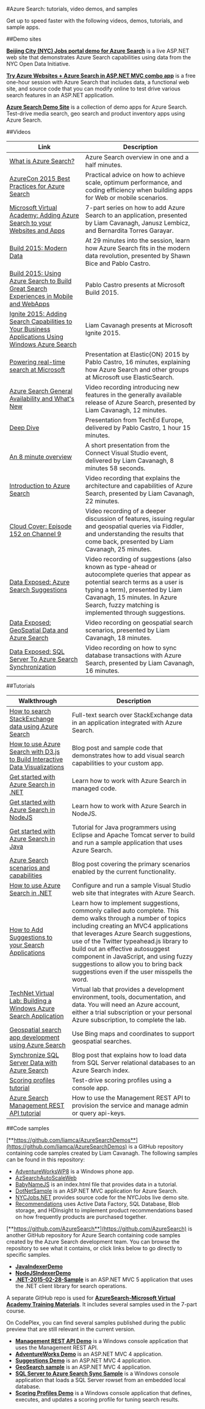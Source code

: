 <properties
	pageTitle="Videos, samples, and tutorials in Azure Search | Windows Azure | Hosted cloud search service"
	description="Central list of all videos, samples, demos and tutorials created for Azure Search, a hosted cloud service on MIcrosoft Azure."
	services="search"
	documentationCenter=""
	authors="HeidiSteen"
	manager="mblythe"
	editor=""
    tags="azure-portal"/>

<tags
	ms.service="search"
	ms.date="11/04/2015"
	wacn.date=""/>

#Azure Search: tutorials, video demos, and samples

Get up to speed faster with the following videos, demos, tutorials, and sample apps.

##Demo sites

[**Beijing City (NYC) Jobs portal demo for Azure Search**](http://aka.ms/azjobsdemo) is a live ASP.NET web site that demonstrates Azure Search capabilities using data from the NYC Open Data Initiative.

[**Try Azure Websites + Azure Search in ASP.NET MVC combo app**](/documentation/articles/search-tryappservice) is a free one-hour session with Azure Search that includes data, a functional web site, and source code that you can modify online to test drive various search features in an ASP.NET application.

[**Azure Search Demo Site**](https://searchsamples.chinacloudsites.cn/#/) is a collection of demo apps for Azure Search. Test-drive media search, geo search and product inventory apps using Azure Search.

##Videos

Link|Description
----|-----------
[What is Azure Search?](https://azure.microsoft.com/documentation/videos/what-is-azure-search/)|Azure Search overview in one and a half minutes.
[AzureCon 2015 Best Practices for Azure Search](https://azure.microsoft.com/documentation/videos/azurecon-2015-azure-search-best-practices-for-web-and-mobile-applications/)|Practical advice on how to achieve scale, optimum performance, and coding efficiency when building apps for Web or mobile scenarios. 
[Microsoft Virtual Academy: Adding Azure Search to your Websites and Apps](http://channel9.msdn.com/Series/Adding-Microsoft-Azure-Search-to-Your-Websites-and-Apps)|7-part series on how to add Azure Search to an application, presented by Liam Cavanagh, Janusz Lembicz, and Bernardita Torres Garayar.
[Build 2015: Modern Data](http://channel9.msdn.com/Events/Build/2015/2-663)|At 29 minutes into the session, learn how Azure Search fits in the modern data revolution, presented by Shawn Bice and Pablo Castro.
[Build 2015: Using Azure Search to Build Great Search Experiences in Mobile and WebApps](http://channel9.msdn.com/Events/Build/2015/2-745)|Pablo Castro presents at Microsoft Build 2015.
[Ignite 2015: Adding Search Capabilities to Your Business Applications Using Windows Azure Search](http://channel9.msdn.com/Events/Ignite/2015/BRK2565)|Liam Cavanagh presents at Microsoft Ignite 2015.
[Powering real-time search at Microsoft](https://www.elastic.co/elasticon/2015/sf/powering-real-time-search-at-microsoft)|Presentation at Elastic{ON} 2015 by Pablo Castro, 16 minutes, explaining how Azure Search and other groups at Microsoft use ElasticSearch.
[Azure Search General Availability and What's New](http://channel9.msdn.com/Shows/Data-Exposed/Azure-Search-General-Availability-and-Whats-New)|Video recording introducing new features in the generally available release of Azure Search, presented by Liam Cavanagh, 12 minutes.
[Deep Dive](http://channel9.msdn.com/events/TechEd/Europe/2014/DBI-B410)|Presentation from TechEd Europe, delivered by Pablo Castro, 1 hour 15 minutes.
[An 8 minute overview](http://channel9.msdn.com/events/Visual-Studio/Connect-event-2014/421)|A short presentation from the Connect Visual Studio event, delivered by Liam Cavanagh, 8 minutes 58 seconds.
[Introduction to Azure Search](http://go.microsoft.com/fwlink/?LinkId=511340)|Video recording that explains the architecture and capabilities of Azure Search, presented by Liam Cavanagh, 22 minutes.
[Cloud Cover: Episode 152 on Channel 9](http://channel9.msdn.com/Shows/Cloud%20Cover/Cloud-Cover-152-Azure-Search-with-Liam-Cavanagh)|Video recording of a deeper discussion of features, issuing regular and geospatial queries via Fiddler, and understanding the results that come back, presented by Liam Cavanagh, 25 minutes.
[Data Exposed: Azure Search Suggestions](https://channel9.msdn.com/Shows/Data-Exposed/DataExposedAzureSearchSuggestions)|Video recording of suggestions (also known as type-ahead or autocomplete queries that appear as potential search terms as a user is typing a term), presented by Liam Cavanagh, 15 minutes. In Azure Search, fuzzy matching is implemented through suggestions.
[Data Exposed: GeoSpatial Data and Azure Search](http://channel9.msdn.com/Shows/Data-Exposed/Azure-Search-and-Geospatial-Data)|Video recording on geospatial search scenarios, presented by Liam Cavanagh, 18 minutes.
[Data Exposed: SQL Server To Azure Search Synchronization](http://channel9.msdn.com/Shows/Data-Exposed/SQL-Server-to-Azure-Search-Synchronization)|Video recording on how to sync database transactions with Azure Search, presented by Liam Cavanagh, 16 minutes.

##Tutorials

Walkthrough|Description
-----------|-----------
[How to search StackExchange data using Azure Search](/documentation/articles/search-howto-stackexchange-data)|Full-text search over StackExchange data in an application integrated with Azure Search.
[How to use Azure Search with D3.js to Build Interactive Data Visualizations](https://azure.microsoft.com/blog/2015/07/14/how-to-use-azure-search-with-d3-js-to-build-interactive-data-visualizations/)|Blog post and sample code that demonstrates how to add visual search capabilities to your custom app.
[Get started with Azure Search in .NET](/documentation/articles/search-get-started-dotnet)|Learn how to work with Azure Search in managed code.
[Get started with Azure Search in NodeJS](/documentation/articles/search-get-started-nodejs)|Learn how to work with Azure Search in NodeJS.
[Get started with Azure Search in Java](/documentation/articles/search-get-started-java)|Tutorial for Java programmers using Eclipse and Apache Tomcat server to build and run a sample application that uses Azure Search.
[Azure Search scenarios and capabilities](http://azure.microsoft.com/blog/2014/08/28/azure-search-scenarios-and-capabilities/)|Blog post covering the primary scenarios enabled by the current functionality.
[How to use Azure Search in .NET](/documentation/articles/search-howto-dotnet-sdk)|Configure and run a sample Visual Studio web site that integrates with Azure Search.
[How to Add Suggestions to your Search Applications](http://azure.microsoft.com/blog/2015/01/20/azure-search-how-to-add-suggestions-auto-complete-to-your-search-applications/)|Learn how to implement suggestions, commonly called auto complete. This demo walks through a number of topics including creating an MVC4 applications that leverages Azure Search suggestions, use of the Twitter typeahead.js library to build out an effective autosuggest component in JavaScript, and using fuzzy suggestions to allow you to bring back suggestions even if the user misspells the word.
[TechNet Virtual Lab: Building a Windows Azure Search Application](http://go.microsoft.com/?linkid=9874663)|Virtual lab that provides a development environment, tools, documentation, and data. You will need an Azure account, either a trial subscription or your personal Azure subscription, to complete the lab.
[Geospatial search app development using Azure Search](/documentation/articles/search-create-geospatial)|Use Bing maps and coordinates to support geospatial searches.
[Synchronize SQL Server Data with Azure Search](http://azure.microsoft.com/blog/2014/11/10/how-to-sync-sql-server-data-with-azure-search/)|Blog post that explains how to load data from SQL Server relational databases to an Azure Search index.
[Scoring profiles tutorial](/documentation/articles/search-get-started-scoring-profiles)|Test-drive scoring profiles using a console app.
[Azure Search Management REST API tutorial](/documentation/articles/search-get-started-management-api)|How to use the Management REST API to provision the service and manage admin or query api-keys.

##Code samples

[**https://github.com/liamca/AzureSearchDemos**](https://github.com/liamca/AzureSearchDemos) is a GitHub repository containing code samples created by Liam Cavanagh. The following samples can be found in this repository:

- [AdventureWorksWP8]() is a Windows phone app.
- [AzSearchAutoScaleWeb](https://github.com/liamca/AzureSearchDemos/tree/master/AzSearchAutoScaleWeb) 
- [BabyNameJS](https://github.com/liamca/AzureSearchDemos/tree/master/BabyNamesJS) is an index.html file that provides data in a tutorial.
- [DotNetSample](https://github.com/liamca/AzureSearchDemos/tree/master/DotNetSample) is an ASP.NET MVC application for Azure Search.
- [NYCJobs.NET](https://github.com/liamca/AzureSearchDemos/tree/master/NYCJobs.NET) provides source code for the NYCJobs live demo site.
- [Recommendations](https://github.com/liamca/AzureSearchDemos/tree/master/Recommendations) uses Active Data Factory, SQL Database, Blob storage, and HDInsight to implement product recommendations based on how frequently products are purchased together.

[**https://github.com/AzureSearch**](https://github.com/AzureSearch) is another GitHub repository for Azure Search containing code samples created by the Azure Search development team. You can browse the repository to see what it contains, or click links below to go directly to specific samples. 

- [**JavaIndexerDemo**](https://github.com/AzureSearch/AzureSearchJavaIndexerDemo)
- [**NodeJSIndexerDemo**](https://github.com/AzureSearch/AzureSearchNodeJSIndexerDemo)
- [**.NET-2015-02-28-Sample**](https://github.com/AzureSearch/.NET-2015-02-28-Sample) is an ASP.NET MVC 5 application that uses the .NET client library for search operations.

A separate GitHub repo is used for [**AzureSearch-Microsoft Virtual Academy Training Materials**](https://github.com/MicrosoftLearning/AzureSearch-MVA). It includes several samples used in the 7-part course.

On CodePlex, you can find several samples published during the public preview that are still relevant in the current version.

- [**Management REST API Demo**](https://azuresearchmgmtapi.codeplex.com/) is a Windows console application that uses the Management REST API.
- [**AdventureWorks Demo**](https://azuresearchadventureworksdemo.codeplex.com/) is an ASP.NET MVC 4 application.
- [**Suggestions Demo**](https://azsearchsuggestions.codeplex.com/SourceControl/latest) is an ASP.NET MVC 4 application.
- [**GeoSearch sample**](https://azuresearchgeospatial.codeplex.com/) is an ASP.NET MVC 4  application.
- [**SQL Server to Azure Search Sync Sample**](http://sqlserver2azuresearch.codeplex.com/) is a Windows console application that loads a SQL Server rowset from an embedded local database.
- [**Scoring Profiles Demo**](https://azuresearchscoringprofiles.codeplex.com/) is a Windows console application that defines, executes, and updates a scoring profile for tuning search results.

